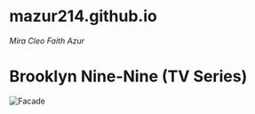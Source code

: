 # mazur214.github.io
*Mira Cleo Faith Azur*

# Brooklyn Nine-Nine (TV Series)
![Facade](https:[https://images.app.goo.gl/vnouAbECSQuFz35Y7)
